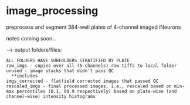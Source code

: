 # image_processing
preprocess and segment 384-well plates of 4-channel imaged iNeurons

notes coming soon...





--> output folders/files:

    ALL FOLDERS HAVE SUBFOLDERS STRATIFIED BY PLATE
    raw_imgs - copies over all (5 channels) raw tiffs to local folder
    unused - image stacks that didn't pass QC
      **includes
    imgs_corrected - flatfield corrected images that passed QC
    rescaled_imgs - final processed images, i.e., rescaled based on min-max percentiles (0.1, 99.9 respectively) based on plate-wise (and channel-wise) intensity histograms
